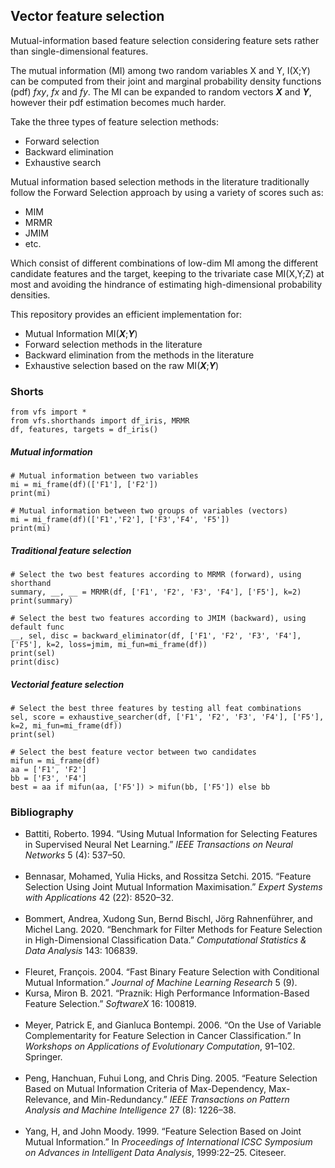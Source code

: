 ## Vector feature selection

Mutual-information based feature selection considering feature sets rather than single-dimensional features.

The mutual information (MI) among two random variables X and Y, I(X;Y) can be computed from their joint and marginal probability density functions (pdf) *fxy*, *fx* and *fy*. The MI can be expanded to random vectors ***X*** and ***Y***, however their pdf estimation becomes much harder.

Take the three types of feature selection methods:   
  - Forward selection  
  - Backward elimination  
  - Exhaustive search  

Mutual information based selection methods in the literature traditionally follow the Forward Selection approach by using a variety of scores such as:
 - MIM
 - MRMR
 - JMIM
 - etc.

Which consist of different combinations of low-dim MI among the different candidate features and the target, keeping to the trivariate case MI(X,Y;Z) at most and avoiding the hindrance of estimating high-dimensional probability densities.

This repository provides an efficient implementation for:
  - Mutual Information MI(***X***;***Y***)
  - Forward selection methods in the literature
  - Backward elimination from the methods in the literature
  - Exhaustive selection based on the raw MI(***X***;***Y***)


### Shorts
```
from vfs import *
from vfs.shorthands import df_iris, MRMR
df, features, targets = df_iris()
```
##### Mutual information
```
# Mutual information between two variables
mi = mi_frame(df)(['F1'], ['F2'])
print(mi)

# Mutual information between two groups of variables (vectors)
mi = mi_frame(df)(['F1','F2'], ['F3','F4', 'F5'])
print(mi)
```


##### Traditional feature selection
```
# Select the two best features according to MRMR (forward), using shorthand
summary, __, __ = MRMR(df, ['F1', 'F2', 'F3', 'F4'], ['F5'], k=2)
print(summary)

# Select the best two features according to JMIM (backward), using default func
__, sel, disc = backward_eliminator(df, ['F1', 'F2', 'F3', 'F4'], ['F5'], k=2, loss=jmim, mi_fun=mi_frame(df))
print(sel)
print(disc)
```

##### Vectorial feature selection
```
# Select the best three features by testing all feat combinations
sel, score = exhaustive_searcher(df, ['F1', 'F2', 'F3', 'F4'], ['F5'], k=2, mi_fun=mi_frame(df))
print(sel)

# Select the best feature vector between two candidates
mifun = mi_frame(df)
aa = ['F1', 'F2']
bb = ['F3', 'F4']
best = aa if mifun(aa, ['F5']) > mifun(bb, ['F5']) else bb
```



### Bibliography


- <div id="ref-battiti1994" class="csl-entry" role="doc-biblioentry"> Battiti, Roberto. 1994. <span>“Using Mutual Information for Selecting Features in Supervised Neural Net Learning.”</span> <em>IEEE Transactions on Neural Networks</em> 5 (4): 537–50. </div><br/>

- <div id="ref-bennasar2015" class="csl-entry" role="doc-biblioentry"> Bennasar, Mohamed, Yulia Hicks, and Rossitza Setchi. 2015. <span>“Feature Selection Using Joint Mutual Information Maximisation.”</span> <em>Expert Systems with Applications</em> 42 (22): 8520–32. </div> <br/>

- <div id="ref-bommert2020" class="csl-entry" role="doc-biblioentry"> Bommert, Andrea, Xudong Sun, Bernd Bischl, Jörg Rahnenführer, and Michel Lang. 2020. <span>“Benchmark for Filter Methods for Feature Selection in High-Dimensional Classification Data.”</span> <em>Computational Statistics &amp; Data Analysis</em> 143: 106839. </div><br/>

- <div id="ref-fleuret2004" class="csl-entry" role="doc-biblioentry"> Fleuret, François. 2004. <span>“Fast Binary Feature Selection with Conditional Mutual Information.”</span> <em>Journal of Machine Learning Research</em> 5 (9). </div>


- <div id="ref-kursa2021" class="csl-entry" role="doc-biblioentry"> Kursa, Miron B. 2021. <span>“Praznik: High Performance Information-Based Feature Selection.”</span> <em>SoftwareX</em> 16: 100819. </div><br/>

- <div id="ref-meyer2006" class="csl-entry" role="doc-biblioentry"> Meyer, Patrick E, and Gianluca Bontempi. 2006. <span>“On the Use of Variable Complementarity for Feature Selection in Cancer Classification.”</span> In <em>Workshops on Applications of Evolutionary Computation</em>, 91–102. Springer. </div><br/>

- <div id="ref-peng2005" class="csl-entry" role="doc-biblioentry"> Peng, Hanchuan, Fuhui Long, and Chris Ding. 2005. <span>“Feature Selection Based on Mutual Information Criteria of Max-Dependency, Max-Relevance, and Min-Redundancy.”</span> <em>IEEE Transactions on Pattern Analysis and Machine Intelligence</em> 27 (8): 1226–38. </div><br/>

- <div id="ref-yang1999" class="csl-entry" role="doc-biblioentry">Yang, H, and John Moody. 1999. <span>“Feature Selection Based on Joint Mutual Information.”</span> In <em>Proceedings of International ICSC Symposium on Advances in Intelligent Data Analysis</em>, 1999:22–25. Citeseer. </div><br/>
